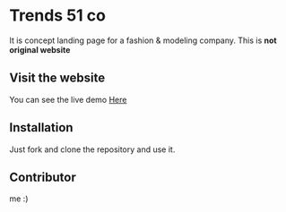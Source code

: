 # Trends 51 co

It is concept landing page for a fashion & modeling company. This is **not original website**
## Visit the website
You can see the live demo [Here](https://trends51co.netlify.app/)
## Installation
Just fork and clone the repository and use it.

## Contributor

me :)
